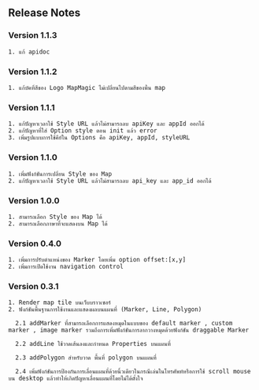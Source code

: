 
## Release Notes
### Version 1.1.3
```
1. แก้ apidoc
```
### Version 1.1.2
```
1. แก้บัคที่สีของ Logo MapMagic ไม่เปลี่ยนไปตามสีของพื้น map
```
### Version 1.1.1
```
1. แก้ปัญหาเวลาใช้ Style URL แล้วไม่สามารถลบ apiKey และ appId ออกได้
2. แก้ปัญหาที่ใส่ Option style ตอน init แล้ว error
3. เพิ่มรูปแบบการใช้คีย์ใน Options คือ apiKey, appId, styleURL
```
### Version 1.1.0
```
1. เพิ่มฟังก์ชันการเปลี่ยน Style ของ Map
2. แก้ปัญหาเวลาใช้ Style URL แล้วไม่สามารถลบ api_key และ app_id ออกได้
```
### Version 1.0.0
```
1. สามารถเลือก Style ของ Map ได้
2. สามารถเลือกภาษาที่จะแสดงบน Map ได้
```
### Version 0.4.0
```
1. เพิ่มการปรับตำแหน่งของ Marker โดยเพิ่ม option offset:[x,y]
2. เพิ่มการเปิดใช้งาน navigation control
```
### Version 0.3.1
```
1. Render map tile บนเว็บบราวเซอร์
2. ฟังก์ชันพื้นฐานการใช้งานและแสดงผลบนแผนที่ (Marker, Line, Polygon)

  2.1 addMarker ที่สามารถเลือกการแสดงหมุดในแบบของ default marker , custom marker , image marker รวมถึงการเพิ่มฟังก์ชันการลากวางหมุดด้วยฟังก์ชัน draggable Marker

  2.2 addLine ใช้วาดเส้นลงและกำหนด Properties บนแผนที่

  2.3 addPolygon สำหรับวาด พื้นที่ polygon บนแผนที่

  2.4 เพิ่มฟังก์ชันการป้องกันการเลื่อนแผนที่ด้วยนิ้วเดียวในกรณีเล่นในโทรศัพท์หรือการใช้ scroll mouse บน desktop แล้วทำให้เกิดปัญหาเลื่อนแผนที่โดยไม่ได้ตั้งใจ
```